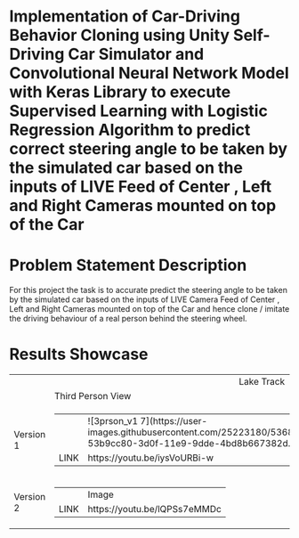 # Implementation of Car-Driving Behavior Cloning using Unity Self-Driving Car Simulator and Convolutional Neural Network Model with Keras Library to execute Supervised Learning with Logistic Regression Algorithm to predict correct steering angle to be taken by the simulated car based on the inputs of LIVE Feed of Center , Left and Right Cameras mounted on top of the Car 

# Problem Statement Description
For this project the task is to accurate predict the steering angle to be taken by the simulated car based on the inputs of LIVE Camera Feed of Center , Left and Right Cameras mounted on top of the Car and hence clone / imitate the driving behaviour of a real person behind the steering wheel.

# Results Showcase
<table>
  <tr>
    <td colspan="3" align="center">Lake Track</td>
  </tr>
  <tr>
    <td> </td>
    <td>Third Person View</td>
    <td>First Person View</td>
  </tr>
  <tr>
    <td>Version 1</td>
    <td><table><tr><td></td><td> ![3prson_v1 7](https://user-images.githubusercontent.com/25223180/53681408-53b9cc80-3d0f-11e9-9dde-4bd8b667382d.png) </td></tr><tr><td>LINK</td><td>https://youtu.be/iysVoURBi-w</td></tr></table></td>
    <td><table><tr><td></td><td>Image</td></tr><tr><td>LINK</td><td>https://youtu.be/OOWMpntXZdo</td></tr></table></td>
  </tr>
  <tr>
    <td>Version 2</td>
    <td><table><tr><td></td><td>Image</td></tr><tr><td>LINK</td><td>https://youtu.be/lQPSs7eMMDc</td></tr></table></td>
    <td><table><tr><td></td><td>Image</td></tr><tr><td>LINK</td><td>https://youtu.be/boSpQ0HSPIQ</td></tr></table></td>
  </tr>
</table>
